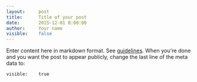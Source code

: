```yaml
---
layout:     post
title:      Title of your post
date:       2015-12-01 8:00:00
author:     Your name
visible:    false
---
```


Enter content here in markdown format. See [guidelines](/guide/). When you're
done and you want the post to appear publicly, change the last line of the meta
data to:

~~~
visible:    true
~~~
